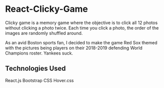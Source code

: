 # React-Clicky-Game

Clicky game is a memory game where the objective is to click all 12 photos without clicking a photo twice. Each time you click a photo, the order of the images are randomly shuffled around.

As an avid Boston sports fan, I decided to make the game Red Sox themed with the pictures being players on their 2018-2019 defending World Champions roster. Yankees suck.

## Technologies Used

React.js
Bootstrap CSS
Hover.css